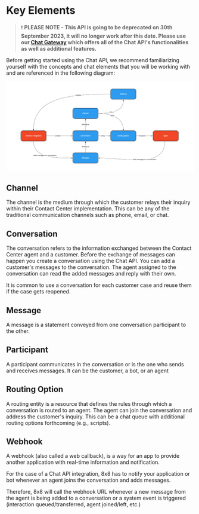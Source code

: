 # Key Elements

> ❗️ **PLEASE NOTE - This API is going to be deprecated on 30th September 2023, it will no longer work after this date. Please use our [Chat Gateway](/actions-events/docs/chat-gateway) which offers all of the Chat API's functionalities as well as additional features.**
> 
> 

Before getting started using the Chat API, we recommend familiarizing yourself with the concepts and chat elements that you will be working with and are referenced in the following diagram:

![5783](../images/Chat_API_elements.jpg "Chat API elements.jpg")

## Channel

The channel is the medium through which the customer relays their inquiry within their Contact Center implementation. This can be any of the traditional communication channels such as phone, email, or chat.

## Conversation

The conversation refers to the information exchanged between the Contact Center agent and a customer. Before the exchange of messages can happen you create a conversation using the Chat API. You can add a customer's messages to the conversation. The agent assigned to the conversation can read the added messages and reply with their own.  

It is common to use a conversation for each customer case and reuse them if the case gets reopened.

## Message

A message is a statement conveyed from one conversation participant to the other.

## Participant

A participant communicates in the conversation or is the one who sends and receives messages. It can be the customer, a bot, or an agent

## Routing Option

A routing entity is a resource that defines the rules through which a conversation is routed to an agent. The agent can join the conversation and address the customer's inquiry. This can be a chat queue with additional routing options forthcoming (e.g., scripts).

## Webhook

A webhook (also called a web callback), is a way for an app to provide another application with real-time information and notification.

For the case of a Chat API integration, 8x8 has to notify your application or bot whenever an agent joins the conversation and adds messages.

Therefore, 8x8 will call the webhook URL whenever a new message from the agent is being added to a conversation or a system event is triggered (interaction queued/transferred, agent joined/left, etc.)
